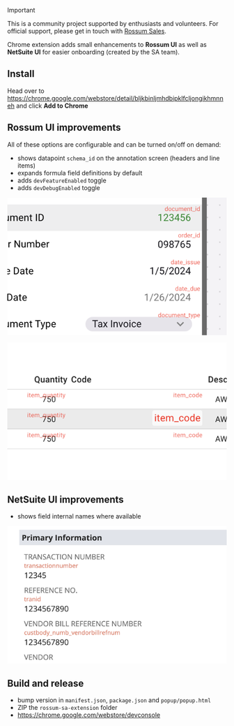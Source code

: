 > [!IMPORTANT]
> This is a community project supported by enthusiasts and volunteers. For official support, please get in touch with [Rossum Sales](https://rossum.ai/form/contact/).

Chrome extension adds small enhancements to **Rossum UI** as well as **NetSuite UI** for easier onboarding (created by the SA team).

## Install

Head over to https://chrome.google.com/webstore/detail/bljkbinljmhdbipklfcljongikhmnneh and click **Add to Chrome**

## Rossum UI improvements

All of these options are configurable and can be turned on/off on demand:

- shows datapoint `schema_id` on the annotation screen (headers and line items)
- expands formula field definitions by default
- adds `devFeatureEnabled` toggle
- adds `devDebugEnabled` toggle

![header fields](./assets/header_fields.png)

![line items](./assets/line_items.png)

## NetSuite UI improvements

- shows field internal names where available

![NetSuite field names](./assets/netsuite_field_names.png)

## Build and release

- bump version in `manifest.json`, `package.json` and `popup/popup.html`
- ZIP the `rossum-sa-extension` folder
- https://chrome.google.com/webstore/devconsole
